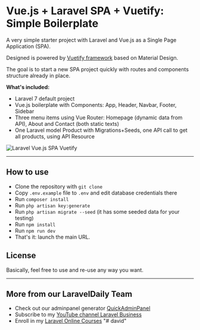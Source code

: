 # Vue.js + Laravel SPA + Vuetify: Simple Boilerplate

A very simple starter project with Laravel and Vue.js as a Single Page Application (SPA).

Designed is powered by [Vuetify framework](https://vuetifyjs.com/en/) based on Material Design.

The goal is to start a new SPA project quickly with routes and components structure already in place.

__What's included:__

- Laravel 7 default project
- Vue.js boilerplate with Components: App, Header, Navbar, Footer, Sidebar
- Three menu items using Vue Router: Homepage (dynamic data from API), About and Contact (both static texts) 
- One Laravel model Product with Migrations+Seeds, one API call to get all products, using API Resource


![Laravel Vue.js SPA Vuetify](https://laraveldaily.com/wp-content/uploads/2020/09/Screen-Shot-2020-09-07-at-7.35.07-AM.png)


- - - - -

## How to use

- Clone the repository with `git clone`
- Copy `.env.example` file to `.env` and edit database credentials there
- Run `composer install`
- Run `php artisan key:generate`
- Run `php artisan migrate --seed` (it has some seeded data for your testing)
- Run `npm install`
- Run `npm run dev`
- That's it: launch the main URL. 


## License

Basically, feel free to use and re-use any way you want.

---

## More from our LaravelDaily Team

- Check out our adminpanel generator [QuickAdminPanel](https://quickadminpanel.com)
- Subscribe to my [YouTube channel Laravel Business](https://www.youtube.com/channel/UCTuplgOBi6tJIlesIboymGA)
- Enroll in my [Laravel Online Courses](https://laraveldaily.teachable.com/)
"# david" 
